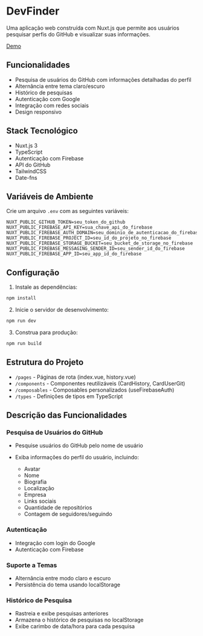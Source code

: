
# DevFinder

Uma aplicação web construída com Nuxt.js que permite aos usuários pesquisar perfis do GitHub e visualizar suas informações.

[Demo](https://play55-desafio-tecnico.vercel.app)

## Funcionalidades

* Pesquisa de usuários do GitHub com informações detalhadas do perfil
* Alternância entre tema claro/escuro
* Histórico de pesquisas
* Autenticação com Google
* Integração com redes sociais
* Design responsivo

## Stack Tecnológico

* Nuxt.js 3
* TypeScript
* Autenticação com Firebase
* API do GitHub
* TailwindCSS
* Date-fns

## Variáveis de Ambiente

Crie um arquivo `.env` com as seguintes variáveis:

```properties
NUXT_PUBLIC_GITHUB_TOKEN=seu_token_do_github
NUXT_PUBLIC_FIREBASE_API_KEY=sua_chave_api_do_firebase
NUXT_PUBLIC_FIREBASE_AUTH_DOMAIN=seu_dominio_de_autenticacao_do_firebase
NUXT_PUBLIC_FIREBASE_PROJECT_ID=seu_id_do_projeto_no_firebase
NUXT_PUBLIC_FIREBASE_STORAGE_BUCKET=seu_bucket_de_storage_no_firebase
NUXT_PUBLIC_FIREBASE_MESSAGING_SENDER_ID=seu_sender_id_do_firebase
NUXT_PUBLIC_FIREBASE_APP_ID=seu_app_id_do_firebase
```

## Configuração

1. Instale as dependências:

```bash
npm install
```

2. Inicie o servidor de desenvolvimento:

```bash
npm run dev
```

3. Construa para produção:

```bash
npm run build
```

## Estrutura do Projeto

* `/pages` - Páginas de rota (index.vue, history.vue)
* `/components` - Componentes reutilizáveis (CardHistory, CardUserGit)
* `/composables` - Composables personalizados (useFirebaseAuth)
* `/types` - Definições de tipos em TypeScript

## Descrição das Funcionalidades

### Pesquisa de Usuários do GitHub

* Pesquise usuários do GitHub pelo nome de usuário
* Exiba informações do perfil do usuário, incluindo:

  * Avatar
  * Nome
  * Biografia
  * Localização
  * Empresa
  * Links sociais
  * Quantidade de repositórios
  * Contagem de seguidores/seguindo

### Autenticação

* Integração com login do Google
* Autenticação com Firebase

### Suporte a Temas

* Alternância entre modo claro e escuro
* Persistência do tema usando localStorage

### Histórico de Pesquisa

* Rastreia e exibe pesquisas anteriores
* Armazena o histórico de pesquisas no localStorage
* Exibe carimbo de data/hora para cada pesquisa

